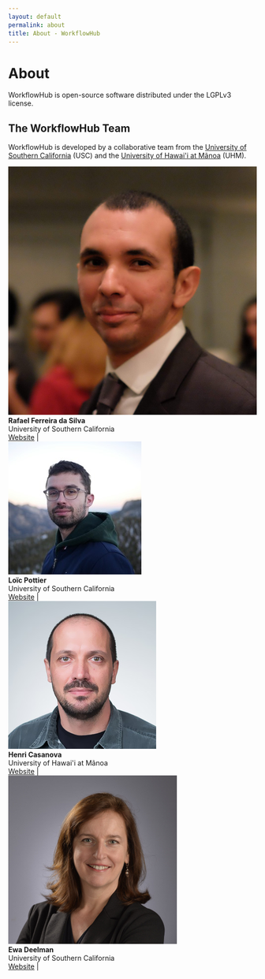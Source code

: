 ```yaml
---
layout: default
permalink: about
title: About - WorkflowHub
---
```


# About

WorkflowHub is open-source software distributed under the LGPLv3 license.

## The WorkflowHub Team

WorkflowHub is developed by a collaborative team from the [University 
of Southern California](https://isi.edu) (USC) and the [University of 
Hawai'i at Mãnoa](https://www.ics.hawaii.edu) (UHM). 

<div class="team">
    <img src="/assets/images/team/ferreiradasilva.jpg" />
    <div class="team-info">
        <strong>Rafael Ferreira da Silva</strong><br/>
        University of Southern California<br/>
        <div class="team-links">
            <a href="https://rafaelsilva.com" target="_blank">Website</a> |
        </div>
    </div>
</div>

<div class="team">
    <img src="/assets/images/team/pottier.jpg" />
    <div class="team-info">
        <strong>Loïc Pottier</strong><br/>
        University of Southern California<br/>
        <div class="team-links">
            <a href="http://loicpottier.com" target="_blank">Website</a> |
        </div>
    </div>
</div>

<div class="team">
    <img src="/assets/images/team/casanova.jpg" />
    <div class="team-info">
        <strong>Henri Casanova</strong><br/>
        University of Hawai'i at Mãnoa<br/>
        <div class="team-links">
            <a href="http://henricasanova.github.io" target="_blank">Website</a> |
        </div>
    </div>
</div>

<div class="team">
    <img src="/assets/images/team/deelman.jpg" />
    <div class="team-info">
        <strong>Ewa Deelman</strong><br/>
        University of Southern California<br/>
        <div class="team-links">
            <a href="https://deelman.isi.edu" target="_blank">Website</a> |
        </div>
    </div>
</div>
